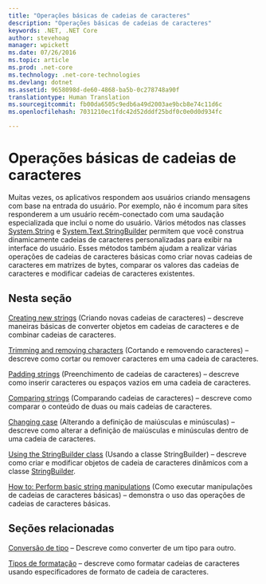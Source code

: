 ```yaml
---
title: "Operações básicas de cadeias de caracteres"
description: "Operações básicas de cadeias de caracteres"
keywords: .NET, .NET Core
author: stevehoag
manager: wpickett
ms.date: 07/26/2016
ms.topic: article
ms.prod: .net-core
ms.technology: .net-core-technologies
ms.devlang: dotnet
ms.assetid: 9658098d-de60-4868-ba5b-0c278748a90f
translationtype: Human Translation
ms.sourcegitcommit: fb00da6505c9edb6a49d2003ae9bcb8e74c11d6c
ms.openlocfilehash: 7031210ec1fdc42d52dddf25bdf0c0e0d0d934fc

---
```


# <a name="basic-string-operations"></a>Operações básicas de cadeias de caracteres

Muitas vezes, os aplicativos respondem aos usuários criando mensagens com base na entrada do usuário. Por exemplo, não é incomum para sites responderem a um usuário recém-conectado com uma saudação especializada que inclui o nome do usuário. Vários métodos nas classes [System.String](xref:System.String) e [System.Text.StringBuilder](xref:System.Text.StringBuilder) permitem que você construa dinamicamente cadeias de caracteres personalizadas para exibir na interface do usuário. Esses métodos também ajudam a realizar várias operações de cadeias de caracteres básicas como criar novas cadeias de caracteres em matrizes de bytes, comparar os valores das cadeias de caracteres e modificar cadeias de caracteres existentes.

## <a name="in-this-section"></a>Nesta seção

[Creating new strings](creating-new.md) (Criando novas cadeias de caracteres) – descreve maneiras básicas de converter objetos em cadeias de caracteres e de combinar cadeias de caracteres.

[Trimming and removing characters](trimming.md) (Cortando e removendo caracteres) – descreve como cortar ou remover caracteres em uma cadeia de caracteres. 

[Padding strings](padding.md) (Preenchimento de cadeias de caracteres) – descreve como inserir caracteres ou espaços vazios em uma cadeia de caracteres.

[Comparing strings](comparing.md) (Comparando cadeias de caracteres) – descreve como comparar o conteúdo de duas ou mais cadeias de caracteres.

[Changing case](changing-case.md) (Alterando a definição de maiúsculas e minúsculas) – descreve como alterar a definição de maiúsculas e minúsculas dentro de uma cadeia de caracteres.

[Using the StringBuilder class](stringbuilder.md) (Usando a classe StringBuilder) – descreve como criar e modificar objetos de cadeia de caracteres dinâmicos com a classe [StringBuilder](xref:System.Text.StringBuilder).

[How to: Perform basic string manipulations](basic-manipulations.md) (Como executar manipulações de cadeias de caracteres básicas) – demonstra o uso das operações de cadeias de caracteres básicas.

## <a name="related-sections"></a>Seções relacionadas

[Conversão de tipo](type-conversion.md) – Descreve como converter de um tipo para outro.

[Tipos de formatação](formatting-types.md) – descreve como formatar cadeias de caracteres usando especificadores de formato de cadeia de caracteres.





<!--HONumber=Nov16_HO3-->


